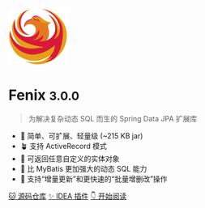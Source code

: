 ![logo](assets/images/logo.png)

# Fenix <small>3.0.0</small>

> 为解决复杂动态 SQL 而生的 Spring Data JPA 扩展库

- 🌱 简单、可扩展、轻量级 (~215 KB jar)
- 🪴 支持 ActiveRecord 模式
- 🌴 可返回任意自定义的实体对象
- 🌿 比 MyBatis 更加强大的动态 SQL 能力
- 🌾 支持“增量更新”和更快速的“批量增删改”操作

[🐱 源码仓库](https://github.com/blinkfox/fenix/)
[✨ IDEA 插件](https://plugins.jetbrains.com/plugin/17158-fenix)
[👇 开始阅读](README)